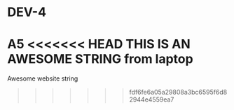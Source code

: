 # DEV-4
A5
<<<<<<< HEAD
THIS IS AN AWESOME STRING from laptop
=======
Awesome website string
>>>>>>> fdf6fe6a05a29808a3bc6595f6d82944e4559ea7
